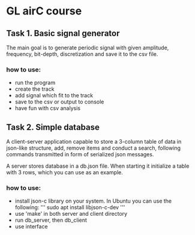 # GL airC course

## Task 1. Basic signal generator

The main goal is to generate periodic signal with given amplitude, frequency, bit-depth, discretization and save it to the csv file.

### how to use:
  - run the program
  - create the track
  - add signal which fit to the track
  - save to the csv or output to console
  - have fun with csv analysis

## Task 2. Simple database

A client-server application capable to store a 3-column table of data in json-like structure, add, remove items and conduct a search, following commands transmitted in form of serialized json messages. 

A server stores database in a db.json file. When starting it initialize a table with 3 rows, which you can use as an example.

### how to use:
  - install json-c library on your system. In Ubuntu you can use the following:
  '''
  sudo apt install libjson-c-dev
  '''
  - use 'make' in both server and client directory
  - run db_server,  then db_client
  - use interface

